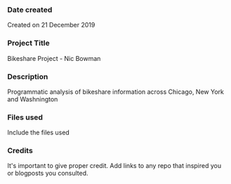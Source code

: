 ### Date created
Created on 21 December 2019

### Project Title
Bikeshare Project - Nic Bowman

### Description
Programmatic analysis of bikeshare information across Chicago, New York and Washnington

### Files used
Include the files used

### Credits
It's important to give proper credit. Add links to any repo that inspired you or blogposts you consulted.


